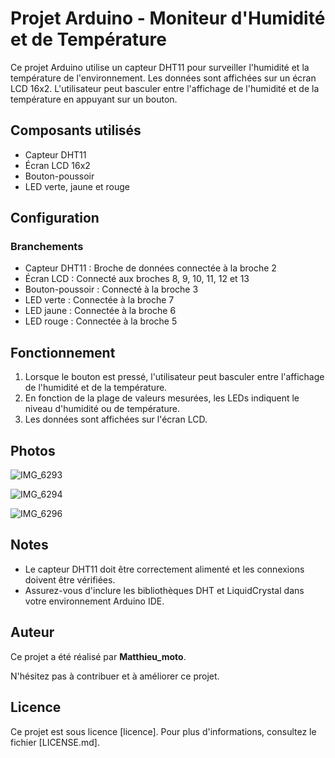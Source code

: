 # Projet Arduino - Moniteur d'Humidité et de Température

Ce projet Arduino utilise un capteur DHT11 pour surveiller l'humidité et la température de l'environnement. Les données sont affichées sur un écran LCD 16x2. L'utilisateur peut basculer entre l'affichage de l'humidité et de la température en appuyant sur un bouton.

## Composants utilisés
- Capteur DHT11
- Écran LCD 16x2
- Bouton-poussoir
- LED verte, jaune et rouge

## Configuration

### Branchements
- Capteur DHT11 : Broche de données connectée à la broche 2
- Écran LCD : Connecté aux broches 8, 9, 10, 11, 12 et 13
- Bouton-poussoir : Connecté à la broche 3
- LED verte : Connectée à la broche 7
- LED jaune : Connectée à la broche 6
- LED rouge : Connectée à la broche 5

## Fonctionnement
1. Lorsque le bouton est pressé, l'utilisateur peut basculer entre l'affichage de l'humidité et de la température.
2. En fonction de la plage de valeurs mesurées, les LEDs indiquent le niveau d'humidité ou de température.
3. Les données sont affichées sur l'écran LCD.
   
## Photos

![IMG_6293](https://github.com/Matthieumoto/Humidite-Temperature/assets/136125610/26561567-43dc-4a38-9a5d-f2d1399eb691)

![IMG_6294](https://github.com/Matthieumoto/Humidite-Temperature/assets/136125610/2f4628df-e813-4264-9f05-8298cff7c5df)

![IMG_6296](https://github.com/Matthieumoto/Humidite-Temperature/assets/136125610/51e2b3cc-af41-45aa-83b4-00492b68ffab)

## Notes
- Le capteur DHT11 doit être correctement alimenté et les connexions doivent être vérifiées.
- Assurez-vous d'inclure les bibliothèques DHT et LiquidCrystal dans votre environnement Arduino IDE.

## Auteur
Ce projet a été réalisé par **Matthieu_moto**.

N'hésitez pas à contribuer et à améliorer ce projet.

## Licence
Ce projet est sous licence [licence]. Pour plus d'informations, consultez le fichier [LICENSE.md].
